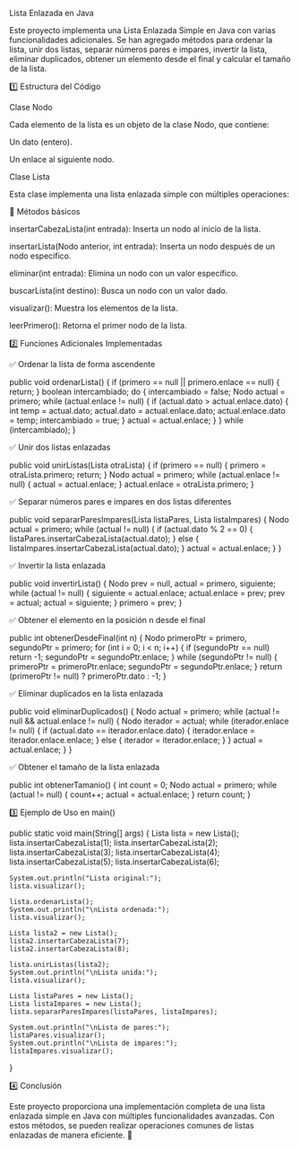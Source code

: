 Lista Enlazada en Java

Este proyecto implementa una Lista Enlazada Simple en Java con varias funcionalidades adicionales. Se han agregado métodos para ordenar la lista, unir dos listas, separar números pares e impares, invertir la lista, eliminar duplicados, obtener un elemento desde el final y calcular el tamaño de la lista.

1️⃣ Estructura del Código

Clase Nodo

Cada elemento de la lista es un objeto de la clase Nodo, que contiene:

Un dato (entero).

Un enlace al siguiente nodo.

Clase Lista

Esta clase implementa una lista enlazada simple con múltiples operaciones:

🔹 Métodos básicos

insertarCabezaLista(int entrada): Inserta un nodo al inicio de la lista.

insertarLista(Nodo anterior, int entrada): Inserta un nodo después de un nodo específico.

eliminar(int entrada): Elimina un nodo con un valor específico.

buscarLista(int destino): Busca un nodo con un valor dado.

visualizar(): Muestra los elementos de la lista.

leerPrimero(): Retorna el primer nodo de la lista.

2️⃣ Funciones Adicionales Implementadas

✅ Ordenar la lista de forma ascendente

public void ordenarLista() {
    if (primero == null || primero.enlace == null) {
        return;
    }
    boolean intercambiado;
    do {
        intercambiado = false;
        Nodo actual = primero;
        while (actual.enlace != null) {
            if (actual.dato > actual.enlace.dato) {
                int temp = actual.dato;
                actual.dato = actual.enlace.dato;
                actual.enlace.dato = temp;
                intercambiado = true;
            }
            actual = actual.enlace;
        }
    } while (intercambiado);
}

✅ Unir dos listas enlazadas

public void unirListas(Lista otraLista) {
    if (primero == null) {
        primero = otraLista.primero;
        return;
    }
    Nodo actual = primero;
    while (actual.enlace != null) {
        actual = actual.enlace;
    }
    actual.enlace = otraLista.primero;
}

✅ Separar números pares e impares en dos listas diferentes

public void separarParesImpares(Lista listaPares, Lista listaImpares) {
    Nodo actual = primero;
    while (actual != null) {
        if (actual.dato % 2 == 0) {
            listaPares.insertarCabezaLista(actual.dato);
        } else {
            listaImpares.insertarCabezaLista(actual.dato);
        }
        actual = actual.enlace;
    }
}

✅ Invertir la lista enlazada

public void invertirLista() {
    Nodo prev = null, actual = primero, siguiente;
    while (actual != null) {
        siguiente = actual.enlace;
        actual.enlace = prev;
        prev = actual;
        actual = siguiente;
    }
    primero = prev;
}

✅ Obtener el elemento en la posición n desde el final

public int obtenerDesdeFinal(int n) {
    Nodo primeroPtr = primero, segundoPtr = primero;
    for (int i = 0; i < n; i++) {
        if (segundoPtr == null) return -1;
        segundoPtr = segundoPtr.enlace;
    }
    while (segundoPtr != null) {
        primeroPtr = primeroPtr.enlace;
        segundoPtr = segundoPtr.enlace;
    }
    return (primeroPtr != null) ? primeroPtr.dato : -1;
}

✅ Eliminar duplicados en la lista enlazada

public void eliminarDuplicados() {
    Nodo actual = primero;
    while (actual != null && actual.enlace != null) {
        Nodo iterador = actual;
        while (iterador.enlace != null) {
            if (actual.dato == iterador.enlace.dato) {
                iterador.enlace = iterador.enlace.enlace;
            } else {
                iterador = iterador.enlace;
            }
        }
        actual = actual.enlace;
    }
}

✅ Obtener el tamaño de la lista enlazada

public int obtenerTamanio() {
    int count = 0;
    Nodo actual = primero;
    while (actual != null) {
        count++;
        actual = actual.enlace;
    }
    return count;
}

3️⃣ Ejemplo de Uso en main()

public static void main(String[] args) {
    Lista lista = new Lista();
    lista.insertarCabezaLista(1);
    lista.insertarCabezaLista(2);
    lista.insertarCabezaLista(3);
    lista.insertarCabezaLista(4);
    lista.insertarCabezaLista(5);
    lista.insertarCabezaLista(6);
    
    System.out.println("Lista original:");
    lista.visualizar();

    lista.ordenarLista();
    System.out.println("\nLista ordenada:");
    lista.visualizar();
    
    Lista lista2 = new Lista();
    lista2.insertarCabezaLista(7);
    lista2.insertarCabezaLista(8);
    
    lista.unirListas(lista2);
    System.out.println("\nLista unida:");
    lista.visualizar();

    Lista listaPares = new Lista();
    Lista listaImpares = new Lista();
    lista.separarParesImpares(listaPares, listaImpares);
    
    System.out.println("\nLista de pares:");
    listaPares.visualizar();
    System.out.println("\nLista de impares:");
    listaImpares.visualizar();
}

4️⃣ Conclusión

Este proyecto proporciona una implementación completa de una lista enlazada simple en Java con múltiples funcionalidades avanzadas. Con estos métodos, se pueden realizar operaciones comunes de listas enlazadas de manera eficiente. 🚀

